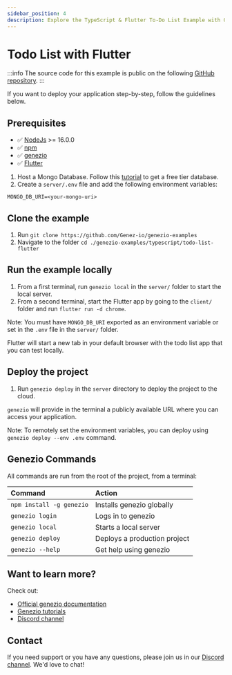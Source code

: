 ```yaml
---
sidebar_position: 4
description: Explore the TypeScript & Flutter To-Do List Example with Genezio. Learn to build a dynamic to-do list app using TypeScript and Flutter.
---
```


# Todo List with Flutter

<head>
  <title>TypeScript & Flutter To-Do List Example</title>
</head>

:::info
The source code for this example is public on the following [GitHub repository](https://github.com/Genez-io/genezio-examples/tree/master/typescript/todo-list-flutter).
:::

If you want to deploy your application step-by-step, follow the guidelines below.

## Prerequisites
- ✅ [NodeJs](https://nodejs.org) >= 16.0.0
- ✅ [npm](https://www.npmjs.com/)
- ✅ [genezio](https://genezio.com/)
- ✅ [Flutter](https://docs.flutter.dev/get-started/install)

1. Host a Mongo Database. Follow this [tutorial](https://genezio.com/docs/tutorials/connect-to-mongodb-atlas) to get a free tier database.
2. Create a `server/.env` file and add the following environment variables:
```env
MONGO_DB_URI=<your-mongo-uri>
```

## Clone the example

1. Run `git clone https://github.com/Genez-io/genezio-examples`
2. Navigate to the folder `cd ./genezio-examples/typescript/todo-list-flutter`

## Run the example locally

1. From a first terminal, run `genezio local` in the `server/` folder to start the local server.
2. From a second terminal, start the Flutter app by going to the `client/` folder and run `flutter run -d chrome`.

Note: You must have `MONGO_DB_URI` exported as an environment variable or set in the `.env` file in the `server/` folder.

Flutter will start a new tab in your default browser with the todo list app that you can test locally.

## Deploy the project

1. Run `genezio deploy` in the `server` directory to deploy the project to the cloud.

`genezio` will provide in the terminal a publicly available URL where you can access your application.

Note: To remotely set the environment variables, you can deploy using `genezio deploy --env .env` command.

## Genezio Commands

All commands are run from the root of the project, from a terminal:

| Command                   | Action                                           |
| :------------------------ | :----------------------------------------------- |
| `npm install -g genezio`  | Installs genezio globally                        |
| `genezio login`           | Logs in to genezio                               |
| `genezio local`           | Starts a local server                            |
| `genezio deploy`          | Deploys a production project                     |
| `genezio --help`          | Get help using genezio                           |

## Want to learn more?

Check out:
- [Official genezio documentation](https://genezio.com/docs)
- [Genezio tutorials](https://genezio.com/blog)
- [Discord channel](https://discord.gg/uc9H5YKjXv)

## Contact

If you need support or you have any questions, please join us in our [Discord channel](https://discord.com/invite/uc9H5YKjXv). We'd love to chat!

